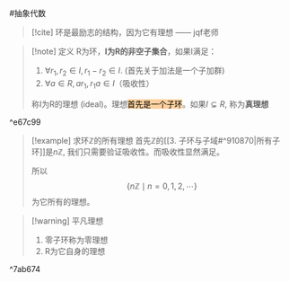 #抽象代数 
>[!cite] 环是最励志的结构，因为它有理想 —— jqf老师

>[!note] 定义
>R为环，**I为R的非空子集合**，如果I满足：
>1. $\forall r_{1},r_{2}\in I,r_{1}-r_{2} \in I$. (首先关于加法是一个子加群)
>2. $\forall a\in R, ar_{1},r_{1}a \in I$（吸收性）
>
>称I为R的理想 (ideal)。理想<mark style="background: #FFB86CA6;">首先是一个子环</mark>。如果$I\subsetneq R$, 称为**真理想**

^e67c99


>[!example] 求环$\mathbb{Z}$的所有理想
>首先$\mathbb{Z}$的[[3. 子环与子域#^910870|所有子环]]是$n\mathbb{Z}$, 我们只需要验证吸收性。而吸收性显然满足。
>
>所以$$\{ n\mathbb{Z} \mid n=0,1,2,\cdots \}$$ 为它所有的理想。


>[!warning] 平凡理想
>1. 零子环称为零理想
>2. R为它自身的理想

^7ab674



